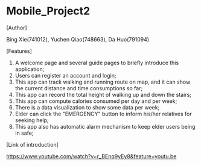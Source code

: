 # Mobile_Project2

[Author]

Bing Xie(741012), Yuchen Qiao(748663), Da Huo(791094)

[Features]

1. A welcome page and several guide pages to briefly introduce this application;
2. Users can register an account and login;
3. This app can track walking and running route on map, and it can show the current distance
   and time consumptions so far;
4. This app can record the total height of walking up and down the stairs;
5. This app can compute calories consumed per day and per week;
6. There is a data visualization to show some data per week;
7. Elder can click the "EMERGENCY" button to inform his/her relatives for seeking help;
8. This app also has automatic alarm mechanism to keep elder users being in safe;

[Link of introduction]

https://www.youtube.com/watch?v=r_BEnq9yEy8&feature=youtu.be
